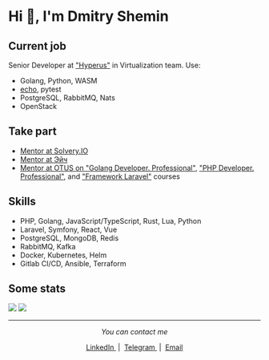 # Hi 👋, I'm Dmitry Shemin

## Current job

Senior Developer at <a href="https://hyperus.ru/" target="blank">"Hyperus"</a> in Virtualization team.
Use:
- Golang, Python, WASM
- <a href="https://echo.labstack.com/">echo</a>, pytest
- PostgreSQL, RabbitMQ, Nats
- OpenStack

## Take part

- <a href="https://solvery.io/ru/mentor/dshemin" target="blank">Mentor at Solvery.IO</a>
- <a href="https://h.careers/">Mentor at Эйч</a>
- <a href="https://otus.ru/lessons/golang-professional/" target="blank">Mentor at OTUS on "Golang Developer. Professional"</a>, <a href="https://otus.ru/lessons/razrabotchik-php/">"PHP Developer. Professional"</a>, and <a href="https://otus.ru/lessons/laravel/">"Framework Laravel"</a> courses

## Skills

- PHP, Golang, JavaScript/TypeScript, Rust, Lua, Python
- Laravel, Symfony, React, Vue
- PostgreSQL, MongoDB, Redis
- RabbitMQ, Kafka
- Docker, Kubernetes, Helm
- Gitlab CI/CD, Ansible, Terraform

## Some stats

![](https://github-profile-summary-cards.vercel.app/api/cards/repos-per-language?username=dshemin)
![](https://github-profile-summary-cards.vercel.app/api/cards/most-commit-language?username=dshemin)

<hr />
<p align="center">
  <i>You can contact me</i>
  <p align="center">
    <a href="https://linkedin.com/in/dmitry-shemin-1bb0b0149" target="blank">
      LinkedIn
    </a>
    &nbsp;|&nbsp;
    <a href="https://t.me/dshemin" target="blank">
      Telegram
    </a>
    &nbsp;|&nbsp;
    <a href="mailto:shemindmitry@gmail.com">
      Email
    </a>
  </p>
</p>
